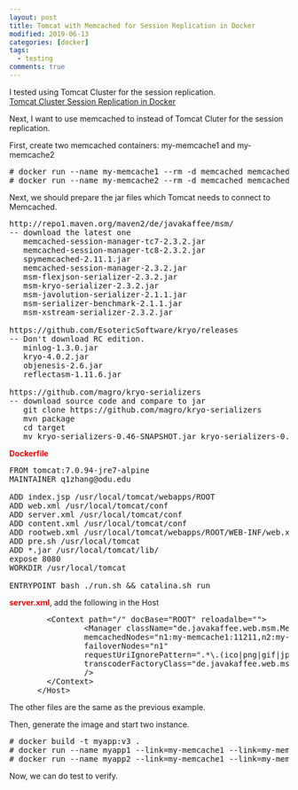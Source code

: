 ```yaml
---
layout: post
title: Tomcat with Memcached for Session Replication in Docker
modified: 2019-06-13
categories: [docker]
tags: 
  - testing
comments: true
---
```


I tested using Tomcat Cluster for the session replication. <br/>
<a href="{{site.baseurl}}/docker/2019/06/13/tomcat-cluster-in-docker.html">Tomcat Cluster Session Replication in Docker</a>

Next, I want to use memcached to instead of Tomcat Cluter for the session replication.

First, create two memcached containers: my-memcache1 and my-memcache2
<pre class="prettyprint lang-sql linenums=1 ">
# docker run --name my-memcache1 --rm -d memcached memcached -m 64
# docker run --name my-memcache2 --rm -d memcached memcached -m 64
</pre>

Next, we should prepare the jar files which Tomcat needs to connect to Memcached.
<pre class="prettyprint lang-sql linenums=1 ">
http://repo1.maven.org/maven2/de/javakaffee/msm/
-- download the latest one
   memcached-session-manager-tc7-2.3.2.jar
   memcached-session-manager-tc8-2.3.2.jar
   spymemcached-2.11.1.jar
   memcached-session-manager-2.3.2.jar
   msm-flexjson-serializer-2.3.2.jar
   msm-kryo-serializer-2.3.2.jar
   msm-javolution-serializer-2.1.1.jar
   msm-serializer-benchmark-2.1.1.jar
   msm-xstream-serializer-2.3.2.jar

https://github.com/EsotericSoftware/kryo/releases        
-- Don't download RC edition.
   minlog-1.3.0.jar
   kryo-4.0.2.jar
   objenesis-2.6.jar
   reflectasm-1.11.6.jar

https://github.com/magro/kryo-serializers
-- download source code and compare to jar
   git clone https://github.com/magro/kryo-serializers
   mvn package
   cd target 
   mv kryo-serializers-0.46-SNAPSHOT.jar kryo-serializers-0.46.jar 
</pre>

<span style="color:#ff0000;"><strong>Dockerfile</strong></span>
<pre class="prettyprint lang-sql linenums=1 ">
FROM tomcat:7.0.94-jre7-alpine
MAINTAINER q1zhang@odu.edu

ADD index.jsp /usr/local/tomcat/webapps/ROOT
ADD web.xml /usr/local/tomcat/conf
ADD server.xml /usr/local/tomcat/conf
ADD content.xml /usr/local/tomcat/conf
ADD rootweb.xml /usr/local/tomcat/webapps/ROOT/WEB-INF/web.xml
ADD pre.sh /usr/local/tomcat
ADD *.jar /usr/local/tomcat/lib/
expose 8080
WORKDIR /usr/local/tomcat

ENTRYPOINT bash ./run.sh && catalina.sh run
</pre>

<span style="color:#ff0000;"><strong>server.xml</strong></span>, add the following in the Host
<pre class="prettyprint lang-sql linenums=1 ">
        &lt;Context path="/" docBase="ROOT" reloadalbe=""&gt;
                &lt;Manager className="de.javakaffee.web.msm.MemcachedBackupSessionManager"
                memcachedNodes="n1:my-memcache1:11211,n2:my-memcache2:11211"
                failoverNodes="n1"
                requestUriIgnorePattern=".*\.(ico|png|gif|jpg|css|js)$"
                transcoderFactoryClass="de.javakaffee.web.msm.serializer.kryo.KryoTranscoderFactory"
                /&gt;
        &lt;/Context&gt;
      &lt;/Host&gt;
</pre>

The other files are the same as the previous example.

Then, generate the image and start two instance.
<pre class="prettyprint lang-sql linenums=1 ">
# docker build -t myapp:v3 .
# docker run --name myapp1 --link=my-memcache1 --link=my-memcache2 -it --rm -p 8888:8080 myapp:v3
# docker run --name myapp2 --link=my-memcache1 --link=my-memcache2 -it --rm -p 8889:8080 myapp:v3
</pre>

Now, we can do test to verify.